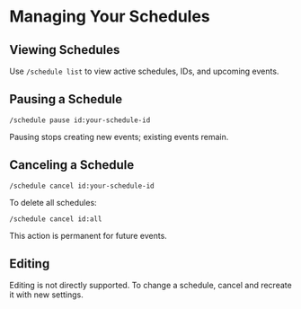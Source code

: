 # Managing Your Schedules

## Viewing Schedules
Use `/schedule list` to view active schedules, IDs, and upcoming events.

## Pausing a Schedule
```
/schedule pause id:your-schedule-id
```

Pausing stops creating new events; existing events remain.

## Canceling a Schedule
```
/schedule cancel id:your-schedule-id
```

To delete all schedules:
```
/schedule cancel id:all
```

This action is permanent for future events.

## Editing
Editing is not directly supported. To change a schedule, cancel and recreate it with new settings.
